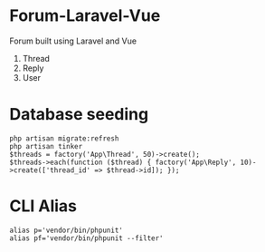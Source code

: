 # Forum-Laravel-Vue
Forum built using Laravel and Vue


1. Thread
2. Reply 
3. User


# Database seeding

```
php artisan migrate:refresh
php artisan tinker
$threads = factory('App\Thread', 50)->create();
$threads->each(function ($thread) { factory('App\Reply', 10)->create(['thread_id' => $thread->id]); });
```


# CLI Alias
```
alias p='vendor/bin/phpunit'
alias pf='vendor/bin/phpunit --filter'
```
